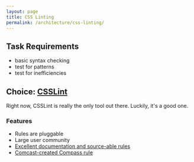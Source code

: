 ```yaml
---
layout: page
title: CSS Linting
permalink: /architecture/css-linting/
---
```


## Task Requirements
* basic syntax checking
* test for patterns
* test for inefficiencies

## Choice: [CSSLint](https://github.com/CSSLint/csslint)

Right now, CSSLint is really the only tool out there. Luckily, it's a good one.

### Features
* Rules are pluggable
* Large user community
* [Excellent documentation and source-able rules](https://github.com/CSSLint/csslint/wiki/Rules)
* [Comcast-created Compass rule](https://github.com/Comcast/compass-csscss)
